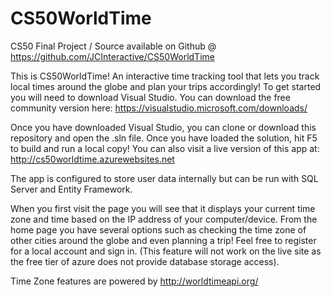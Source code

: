# CS50WorldTime
CS50 Final Project / Source available on Github @ https://github.com/JCInteractive/CS50WorldTime

This is CS50WorldTime! An interactive time tracking tool that lets you track local times around the globe and plan your trips accordingly!
To get started you will need to download Visual Studio. You can download the free community version here: https://visualstudio.microsoft.com/downloads/

Once you have downloaded Visual Studio, you can clone or download this repository and open the .sln file. Once you have loaded the solution, hit F5 to build and run a local copy!
You can also visit a live version of this app at: http://cs50worldtime.azurewebsites.net

The app is configured to store user data internally but can be run with SQL Server and Entity Framework.

When you first visit the page you will see that it displays your current time zone and time based on the IP address of your computer/device. From the home page you have several options such as checking the time zone of other cities around the globe and even planning a trip! Feel free to register for a local account and sign in. (This feature will not work on the live site as the free tier of azure does not provide database storage access).

Time Zone features are powered by http://worldtimeapi.org/


